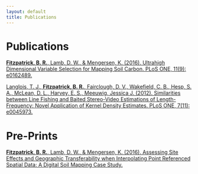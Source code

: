 ```yaml
---
layout: default
title: Publications
---
```

Publications
===================================
[**Fitzpatrick, B. R.**, Lamb, D. W., & Mengersen, K. (2016). Ultrahigh Dimensional Variable Selection for Mapping Soil Carbon. PLoS ONE, 11(9): e0162489.](http://journals.plos.org/plosone/article?id=10.1371/journal.pone.0162489)

[Langlois, T. J., **Fitzpatrick, B. R.**, Fairclough, D. V., Wakefield, C. B., Hesp, S. A., McLean, D. L., Harvey, E. S., Meeuwig, Jessica J. (2012). Similarities between Line Fishing and Baited Stereo-Video Estimations of Length-Frequency: Novel Application of Kernel Density Estimates. PLoS ONE, 7(11): e0045973.](http://journals.plos.org/plosone/article?id=10.1371/journal.pone.0045973)

Pre-Prints
===================================
[**Fitzpatrick, B. R.**, Lamb, D. W., & Mengersen, K. (2016). Assessing Site Effects and Geographic Transferability when Interpolating Point Referenced Spatial Data: A Digital Soil Mapping Case Study.](http://arxiv.org/abs/1608.00086)

